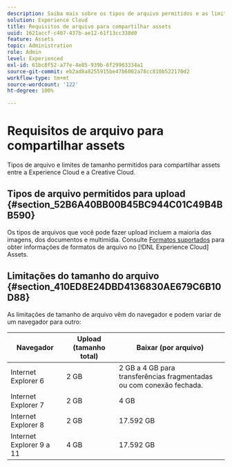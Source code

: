 ```yaml
---
description: Saiba mais sobre os tipos de arquivo permitidos e as limitações de tamanho para compartilhar assets entre a Adobe Experience Cloud e a Creative Cloud.
solution: Experience Cloud
title: Requisitos de arquivo para compartilhar assets
uuid: 1621accf-c407-437b-ae12-61f13cc338d0
feature: Assets
topic: Administration
role: Admin
level: Experienced
exl-id: 61bc8f52-a77e-4e85-939b-6f29963334a1
source-git-commit: eb2ad8a8255915be47b6002a78cc810b522170d2
workflow-type: tm+mt
source-wordcount: '122'
ht-degree: 100%

---
```


# Requisitos de arquivo para compartilhar assets

Tipos de arquivo e limites de tamanho permitidos para compartilhar assets entre a Experience Cloud e a Creative Cloud.

## Tipos de arquivo permitidos para upload {#section_52B6A40BB00B45BC944C01C49B4BB590}

Os tipos de arquivos que você pode fazer upload incluem a maioria das imagens, dos documentos e multimídia. Consulte [Formatos suportados](https://helpx.adobe.com/br/experience-manager/brand-portal/using/brand-portal-supported-formats.html) para obter informações de formatos de arquivo no [!DNL Experience Cloud] Assets.

## Limitações do tamanho do arquivo {#section_410ED8E24DBD4136830AE679C6B10D88}

As limitações de tamanho de arquivo vêm do navegador e podem variar de um navegador para outro:

| Navegador | Upload (tamanho total) | Baixar (por arquivo) |
|--- |--- |--- |
| Internet Explorer 6 | 2 GB | 2 GB a 4 GB para transferências fragmentadas ou com conexão fechada. |
| Internet Explorer 7 | 2 GB | 4 GB |
| Internet Explorer 8 | 2 GB | 17.592 GB |
| Internet Explorer 9 a 11 | 4 GB | 17.592 GB |
